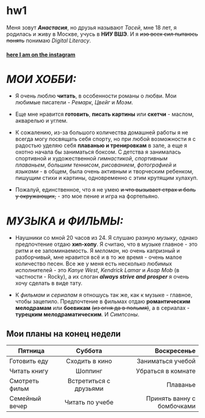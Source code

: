 # hw1
Меня зовут *__Анастасия__*, но друзья называют *Тасей*, мне 18 лет, я родилась и живу в Москве, учусь в **НИУ ВШЭ**. И я ~~изо всех сил пытаюсь понять~~ понимаю *Digital Literacy*.   
#### [here I am on the instagram](http://www.instagram.com/whereistasya)  
# *__МОИ ХОББИ:__* 
  + Я очень люблю **читать**, в особенности романы о любви. Мои любимые писатели - *Ремарк*, *Цвейг* и *Моэм*. 
  - Еще мне нравится **готовить**, **писать картины** или **скетчи** - маслом, акварелью и углем. 
  + К сожалению, из-за большого количества домашней работы я не всегда могу посвящать себя спорту, но при любой возможности я с радостью уделяю себя **плаванью и тренировкам** в зале, а еще я охотно начала бы заниматься боксом. С детства я занималась спортивной и художественной *гимнастикой*, *спортивным плаваньем*, *большим теннисом*, *рисованием*, *фотографией* и *языками* - в общем, была очень активным и творческим ребенком, пишущим стихи и картины, одновременно с этим крутящим хулахуп. 
  - Пожалуй, единственное, что я не умею ~~и что вызывает страх и боль у окружающих,~~ - это мое пение и игра на фортепьяно.
# *__МУЗЫКА и ФИЛЬМЫ:__* 
+ Наушники со мной 20 часов из 24. Я слушаю разную *музыку*, однако предпочтение отдаю **хип-хопу**. Я считаю, что в музыке главное - это ритм и ее запоминаемость. Я *меломан*, но очень капризный и разборчивый, мне нравится всё и в то же время - очень малое количество песен. Все же у меня есть несколько любимых исполнителей - это *Kanye West*, *Kendrick Lamar* и *Asap Mob* (в частности - Rocky), а их слоган **_always strive and prosper_** я очень хочу сделать в виде тату. 
- К *фильмам* и *сериалам* я отношусь так же, как к музыке - главное, чтобы зацепило. Предпочтение в фильмах отдаю **романтическим мелодрамам** или **боевикам** ~~(из огня да в полымя)~~, а в сериалах - **турецким мелодраматическим**. И *Симпсоны*.

## Мои планы на конец недели

Пятница|Суббота|Воскресенье
---|:---:|---:
Готовить еду|Сходить в кино|Заниматься учебой
Читать книгу|Шоппинг|Убраться в комнате
Смотреть фильм|Встретиться с друзьями|Плаванье
Семейный вечер|Читать по учебе|Принять ванну с бомбочками

